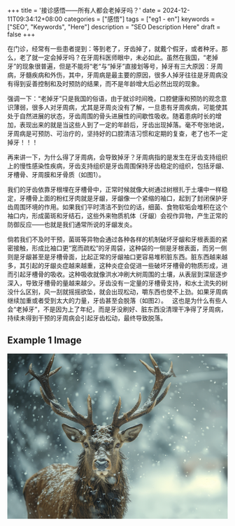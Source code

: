 +++
title = '接诊感悟——所有人都会老掉牙吗？'
date = 2024-12-11T09:34:12+08:00
categories = ["感悟"]
tags = ["eg1 - en"]
keywords = ["SEO", "Keywords", "Here"]
description = "SEO Description Here"
draft = false
+++

在门诊，经常有一些患者提到：等到老了，牙齿掉了，就戴个假牙，或者种牙。那么，老了就一定会掉牙吗？在牙周科医师眼中，未必如此。虽然在我国，“老掉牙”的现象很普遍，但是不能将“老“与“掉牙”直接划等号，掉牙有三大原因：牙周病，牙髓疾病和外伤，其中，牙周病是最主要的原因，很多人掉牙往往是牙周病没有得到妥善控制和及时预防的结果，而不是年龄增大后必然出现的现象。

强调一下：“老掉牙”只是我国的俗语，由于就诊时间晚，口腔健康和预防的观念意识薄弱，很多人对牙周病，尤其是牙周炎没有了解，一旦患有牙周疾病，可能使其处于自然进展的状态，牙齿周围的骨头进展性的间歇性吸收。随着患病时长的增加，表现出来的就是当这些人到了一定的年龄后，牙齿出现掉落。毫不夸张地说，牙周病是可预防、可治疗的，坚持好的口腔清洁习惯和定期的复查，老了也不一定掉牙！！！

再来讲一下，为什么得了牙周病，会导致掉牙？牙周病指的是发生在牙齿支持组织上的慢性感染性疾病，牙齿支持组织是牙齿周围保持牙齿稳定的组织，包括牙龈、牙槽骨、牙周膜和牙骨质（如图1）。


我们的牙齿依靠牙根埋在牙槽骨中，正常时候就像大树通过树根扎于土壤中一样稳定，牙槽骨上面的粉红牙肉就是牙龈，牙龈像一个紧缩的袖口，起到了封闭保护牙齿周围环境的作用。如果我们平时清洁不到位的话，细菌、食物软垢会堆积在这个袖口内，形成菌斑和牙结石，这些外来物质机体（牙龈）会视作异物，产生正常的防御反应——也就是我们通常所说的牙龈发炎。

倘若我们不及时干预，菌斑等异物会通过各种各样的机制破坏牙龈和牙根表面的紧密接触，形成比袖口更“宽而疏松”的牙周袋，这种袋的一侧是牙根表面，而另一侧则是牙龈甚至是牙槽骨面，比起正常的牙龈袖口更容易堆积脏东西。脏东西越来越多，其引起的牙龈炎症越来越重，这种炎症会促进一些破坏牙槽骨的物质形成，进而引起牙槽骨的吸收。这种吸收就像洪水冲刷大树周围的土壤，从表层到深层逐步深入，导致牙槽骨的量越来越少。牙齿没有一定量的牙槽骨支持，和水土流失的树没什么区别，风一刮就摇摇欲坠，就会出现松动，嚼东西也使不上劲。如果牙周病继续加重或者受到太大的力量，牙齿甚至会脱落（如图2）。
 
这也是为什么有些人会“老掉牙”，不是因为上了年纪，而是牙没刷好、脏东西没清理干净得了牙周病，持续未得到干预的牙周病会引起牙齿松动，最终导致脱落。 


## Example 1 Image

![Example1 Image](/example/example1.png) 
